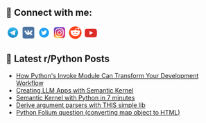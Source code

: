 ## 🔎 Connect with me:
[<img src="https://github.com/bullbesh/bullbesh/blob/main/images/Telegram.png" width="32" height="32" />](https://t.me/bullbesh)
[<img src="https://github.com/bullbesh/bullbesh/blob/main/images/VK.png" width="32" height="32" />](https://vk.com/bullbesh)
[<img src="https://github.com/bullbesh/bullbesh/blob/main/images/Twitter.png" width="32" height="32" />](https://twitter.com/bullbesh1)
[<img src="https://github.com/bullbesh/bullbesh/blob/main/images/Instagram.png" width="32" height="32" />](https://www.instagram.com/bullbesh)
[<img src="https://github.com/bullbesh/bullbesh/blob/main/images/Reddit.png" width="32" height="32" />](https://www.reddit.com/user/bullbesh)
[<img src="https://github.com/bullbesh/bullbesh/blob/main/images/YouTube.png" width="32" height="32" />](https://www.youtube.com/channel/UCtfjRs6uzgq5mfm8S06WTcg)

## 📕 Latest r/Python Posts
<!-- BLOG-POST-LIST:START -->
- [How Python&#39;s Invoke Module Can Transform Your Development Workflow](https://www.reddit.com/r/Python/comments/17oz5rl/how_pythons_invoke_module_can_transform_your/)
- [Creating LLM Apps with Semantic Kernel](https://www.reddit.com/r/Python/comments/17oxz7e/creating_llm_apps_with_semantic_kernel/)
- [Semantic Kernel with Python in 7 minutes](https://www.reddit.com/r/Python/comments/17oxigr/semantic_kernel_with_python_in_7_minutes/)
- [Derive argument parsers with THIS simple lib](https://www.reddit.com/r/Python/comments/17otn1a/derive_argument_parsers_with_this_simple_lib/)
- [Python Folium question &lpar;converting map object to HTML&rpar;](https://www.reddit.com/r/Python/comments/17os2e8/python_folium_question_converting_map_object_to/)
<!-- BLOG-POST-LIST:END -->
